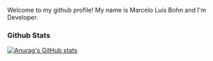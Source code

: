 Welcome to my github profile!
My name is Marcelo Luís Bohn and I'm Developer.


### Github Stats

[![Anurag's GitHub stats](https://github-readme-stats.vercel.app/api?username=marcelobohn&show_icons=true&theme=dark&hide_border=true)](https://github.com/anuraghazra/github-readme-stats)
